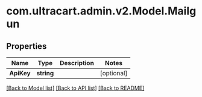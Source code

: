 # com.ultracart.admin.v2.Model.Mailgun
## Properties

Name | Type | Description | Notes
------------ | ------------- | ------------- | -------------
**ApiKey** | **string** |  | [optional] 


[[Back to Model list]](../README.md#documentation-for-models) [[Back to API list]](../README.md#documentation-for-api-endpoints) [[Back to README]](../README.md)


